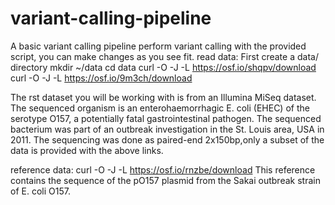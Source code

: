 # variant-calling-pipeline
A basic variant calling pipeline 
perform variant calling with the provided script, you can make changes as you see fit.
read data: First create a data/ directory mkdir ~/data
cd data
curl -O -J -L https://osf.io/shqpv/download
curl -O -J -L https://osf.io/9m3ch/download

The rst dataset you will be working with is from an Illumina MiSeq dataset. The sequenced organism is an
enterohaemorrhagic E. coli (EHEC) of the serotype O157, a potentially fatal gastrointestinal pathogen. The sequenced bacterium was part of an outbreak investigation in the St. Louis area, USA in 2011. The sequencing was done as
paired-end 2x150bp,only a subset of the data is provided with the above links.

reference data: curl -O -J -L https://osf.io/rnzbe/download 
This reference contains the sequence of the pO157 plasmid from the Sakai outbreak strain of E. coli O157.
